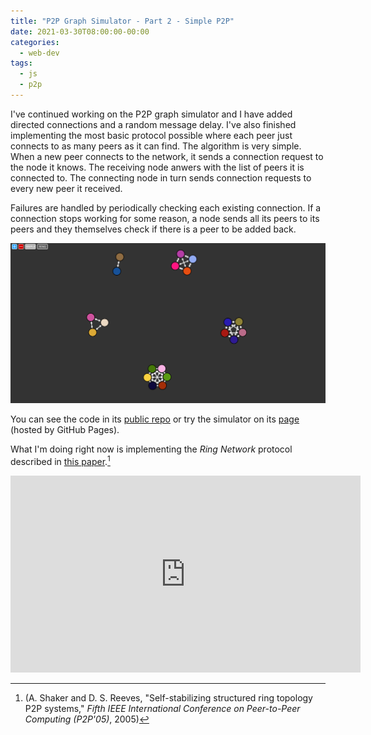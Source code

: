 ```yaml
---
title: "P2P Graph Simulator - Part 2 - Simple P2P"
date: 2021-03-30T08:00:00-00:00
categories:
  - web-dev
tags:
  - js
  - p2p
---
```


I've continued working on the P2P graph simulator and I have added directed
connections and a random message delay. I've also finished implementing the
most basic protocol possible where each peer just connects to as many peers
as it can find. The algorithm is very simple. When a new peer connects to
the network, it sends a connection request to the node it knows. The
receiving node anwers with the list of peers it is connected to. The
connecting node in turn sends connection requests to every new peer it received.

Failures are handled by periodically checking each existing connection. If
a connection stops working for some reason, a node sends all its peers to
its peers and they themselves check if there is a peer to be added back.

![Simple P2P](/assets/images/posts/2021-03-30/simple-p2p.png "Simple P2P")

You can see the code in its
[public repo](https://github.com/RiscadoA/p2p-graph-simulator) or try the
simulator on its [page](https://riscadoa.github.io/p2p-graph-simulator/)
(hosted by GitHub Pages).

What I'm doing right now is implementing the _Ring Network_ protocol described 
in [this paper](https://ccl.northwestern.edu/2005/ShakerReevesP2P.pdf).[^1]

<iframe width="560" height="315" src="https://www.youtube.com/embed/xqPVVIhXUIA"
title="YouTube video player" frameborder="0" allow="accelerometer; autoplay;
clipboard-write; encrypted-media; gyroscope; picture-in-picture" allowfullscreen></iframe>

[^1]: (A. Shaker and D. S. Reeves, "Self-stabilizing structured ring topology P2P systems," _Fifth IEEE International Conference on Peer-to-Peer Computing (P2P'05)_, 2005)